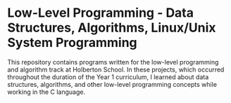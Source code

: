 # Low-Level Programming - Data Structures, Algorithms, Linux/Unix System Programming

This repository contains programs written for the low-level programming and algorithm track at Holberton School. In these projects, which occurred throughout the duration of the Year 1 curriculum, I learned about data structures, algorithms, and other low-level programming concepts while working in the C language.

